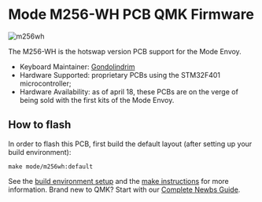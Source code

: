 # Mode M256-WH PCB QMK Firmware

![m256wh](https://imgur.com/97KRZCrh.jpg)

The M256-WH is the hotswap version PCB support for the Mode Envoy.

* Keyboard Maintainer: [Gondolindrim](https://github.com/Gondolindrim)
* Hardware Supported: proprietary PCBs using the STM32F401 microcontroller;
* Hardware Availability: as of april 18, these PCBs are on the verge of being sold with the first kits of the Mode Envoy.

## How to flash

In order to flash this PCB, first build the default layout (after setting up your build environment):

    make mode/m256wh:default

See the [build environment setup](https://docs.qmk.fm/#/getting_started_build_tools) and the [make instructions](https://docs.qmk.fm/#/getting_started_make_guide) for more information. Brand new to QMK? Start with our [Complete Newbs Guide](https://docs.qmk.fm/#/newbs).
